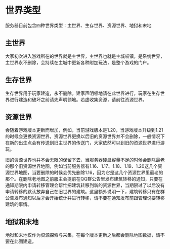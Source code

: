 # 世界类型

服务器目前包含四种世界类型：主世界、生存世界、资源世界、地狱和末地

## 主世界

大家初次进入游戏所在的世界就是主世界，主世界也就是主城喵镇，是系统世界，主世界永不删除，会持续在主城中更新各种附加玩法，是整个游戏的门户。

## 生存世界

生存世界用于玩家建造，永不删除。建家声明领地请在此世界进行，玩家在生存世界进行建造和破坏之前请先声明领地。若虚收集资源，请前往资源世界。

## 资源世界

会随着游戏版本更新而增加，例如，当前游戏版本是1.20，当游戏版本升级到1.21的时候会更换资源世界，资源世界更换以后旧的资源世界并不会删除，一般情况下在新的出生点会有传送到旧主世界的传送门，大家依然可以到旧的资源世界进行游玩。

旧的资源世界也并不会无限的保留下去，当服务器硬盘容量不足的时候会删除最老的那个旧资源世界地图，例如当前服务器有1.16、1.17、1.18、1.19、1.20这几个资源世界地图，当要删除的时候会优先删除1.16，因为它是这几个资源世界里最老的那个。在删除老地图之前服主会提前在QQ群公告里发布建筑转移的通知，只要在通知期限内申请转移管理会帮忙把建筑转移到新的资源世界，当期限过了以后没有申请转移的默认放弃自己在旧世界的建筑。这里额外说明一下，建筑转移只有在群公告发布通知以后才会开始统计并进行转移，请不要在通知发布前跟管理说要转移建筑的事情。

## 地狱和末地

地狱和末地仅作为资源探索与采集，在每个版本更新之后都会删除地图数据，请不要在此图建造。
